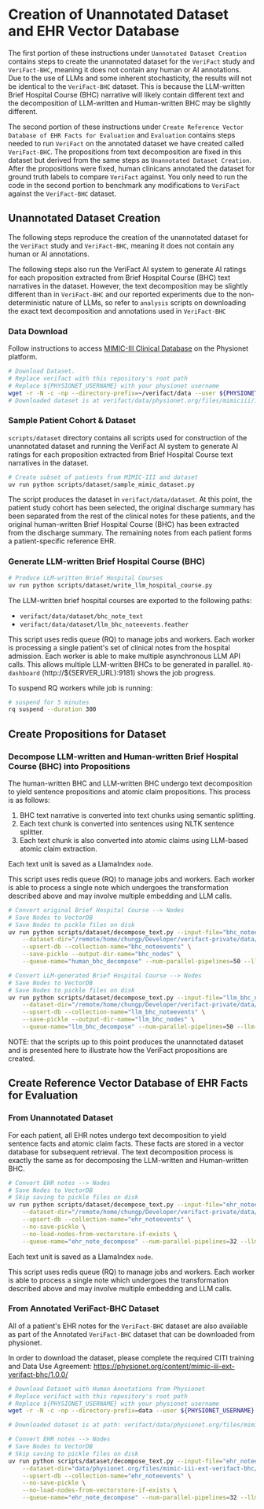 # Creation of Unannotated Dataset and EHR Vector Database

The first portion of these instructions under `Uannotated Dataset Creation` contains steps to create the unannotated dataset for the `VeriFact` study and `VeriFact-BHC`, meaning it does not contain any human or AI annotations. Due to the use of LLMs and some inherent stochasticity, the results will not be identical to the `VeriFact-BHC` dataset. This is because the LLM-written Brief Hospital Course (BHC) narrative will likely contain different text and the decomposition of LLM-written and Human-written BHC may be slightly different.

The second portion of these instructions under `Create Reference Vector Database of EHR Facts for Evaluation` and `Evaluation` contains steps needed to run `VeriFact` on the annotated dataset we have created called `VeriFact-BHC`. The propositions from text decomposition are fixed in this dataset but derived from the same steps as `Unannotated Dataset Creation`. After the propositions were fixed, human clinicans annotated the dataset for ground truth labels to compare `VeriFact` against. You only need to run the code in the second portion to benchmark any modifications to `VeriFact` against the `VeriFact-BHC` dataset.

## Unannotated Dataset Creation

The following steps reproduce the creation of the unannotated dataset for the `VeriFact` study and `VeriFact-BHC`, meaning it does not contain any human or AI annotations.

The following steps also run the VeriFact AI system to generate AI ratings for each proposition extracted from Brief Hospital Course (BHC) text narratives in the dataset. However, the text decomposition may be slightly different than in `VeriFact-BHC` and our reported experiments due to the non-deterministic nature of LLMs, so refer to `analysis` scripts on downloading the exact text decomposition and annotations used in `VeriFact-BHC`

### Data Download

Follow instructions to access [MIMIC-III Clinical Database](https://physionet.org/content/mimiciii/1.4/) on the Physionet platform.

```sh
# Download Dataset. 
# Replace verifact with this repository's root path
# Replace ${PHYSIONET_USERNAME} with your physionet username
wget -r -N -c -np --directory-prefix=~/verifact/data --user ${PHYSIONET_USERNAME} --ask-password https://physionet.org/files/mimiciii/1.4/
# Downloaded dataset is at verifact/data/physionet.org/files/mimiciii/1.4/
```

### Sample Patient Cohort & Dataset

`scripts/dataset` directory contains all scripts used for construction of the unannotated dataset and running the VeriFact AI system to generate AI ratings for each proposition extracted from Brief Hospital Course text narratives in the dataset.

```sh
# Create subset of patients from MIMIC-III and dataset
uv run python scripts/dataset/sample_mimic_dataset.py
```

The script produces the dataset in `verifact/data/dataset`. At this point, the patient study cohort has been selected, the original discharge summary has been separated from the rest of the clinical notes for these patients, and the original human-written Brief Hospital Course (BHC) has been extracted from the discharge summary. The remaining notes from each patient forms a patient-specific reference EHR.

### Generate LLM-written Brief Hospital Course (BHC)

```sh
# Produce LLM-written Brief Hospital Courses
uv run python scripts/dataset/write_llm_hospital_course.py
```

The LLM-written brief hospital courses are exported to the following paths:

* `verifact/data/dataset/bhc_note_text`
* `verifact/data/dataset/llm_bhc_noteevents.feather`

This script uses redis queue (RQ) to manage jobs and workers. Each worker is processing a single patient's set of clinical notes from the hospital admission. Each worker is able to make multiple asynchronous LLM API calls. This allows multiple LLM-written BHCs to be generated in parallel. `RQ-dashboard` (http://${SERVER_URL}:9181) shows the job progress.

To suspend RQ workers while job is running:

```sh
# suspend for 5 minutes
rq suspend --duration 300
```

## Create Propositions for Dataset

### Decompose LLM-written and Human-written Brief Hospital Course (BHC) into Propositions

The human-written BHC and LLM-written BHC undergo text decomposition to yield sentence propositions and atomic claim propositions. This process is as follows:

1. BHC text narrative is converted into text chunks using semantic splitting.
2. Each text chunk is converted into sentences using NLTK sentence splitter.
3. Each text chunk is also converted into atomic claims using LLM-based atomic claim extraction.

Each text unit is saved as a LlamaIndex `node`.

This script uses redis queue (RQ) to manage jobs and workers. Each worker is able to process a single note which undergoes the transformation described above and may involve multiple embedding and LLM calls.

```sh
# Convert original Brief Hospital Course --> Nodes 
# Save Nodes to VectorDB
# Save Nodes to pickle files on disk
uv run python scripts/dataset/decompose_text.py --input-file="bhc_noteevents.feather" \
    --dataset-dir="/remote/home/chungp/Developer/verifact-private/data/dataset" \
    --upsert-db --collection-name="bhc_noteevents" \
    --save-pickle --output-dir-name="bhc_nodes" \
    --queue-name="human_bhc_decompose" --num-parallel-pipelines=50 --llm-n-jobs=32

# Convert LLM-generated Brief Hospital Course --> Nodes 
# Save Nodes to VectorDB
# Save Nodes to pickle files on disk
uv run python scripts/dataset/decompose_text.py --input-file="llm_bhc_noteevents.feather" \
    --dataset-dir="/remote/home/chungp/Developer/verifact-private/data/dataset" \
    --upsert-db --collection-name="llm_bhc_noteevents" \
    --save-pickle --output-dir-name="llm_bhc_nodes" \
    --queue-name="llm_bhc_decompose" --num-parallel-pipelines=50 --llm-n-jobs=32
```

NOTE: that the scripts up to this point produces the unannotated dataset and is presented here to illustrate how the VeriFact propositions are created.

## Create Reference Vector Database of EHR Facts for Evaluation

### From Unannotated Dataset

For each patient, all EHR notes undergo text decomposition to yield sentence facts and atomic claim facts. These facts are stored in a vector database for subsequent retrieval. The text decomposition process is exactly the same as for decomposing the LLM-written and Human-written BHC.

```sh
# Convert EHR notes --> Nodes
# Save Nodes to VectorDB
# Skip saving to pickle files on disk
uv run python scripts/dataset/decompose_text.py --input-file="ehr_noteevents.feather" \
    --dataset-dir="/remote/home/chungp/Developer/verifact-private/data/dataset" \
    --upsert-db --collection-name="ehr_noteevents" \
    --no-save-pickle \
    --no-load-nodes-from-vectorstore-if-exists \
    --queue-name="ehr_note_decompose" --num-parallel-pipelines=32 --llm-n-jobs=16
```

Each text unit is saved as a LlamaIndex `node`.

This script uses redis queue (RQ) to manage jobs and workers. Each worker is able to process a single note which undergoes the transformation described above and may involve multiple embedding and LLM calls.

### From Annotated VeriFact-BHC Dataset

All of a patient's EHR notes for the `VeriFact-BHC` dataset are also available as part of the Annotated `VeriFact-BHC` dataset that can be downloaded from physionet.

In order to download the dataset, please complete the required CITI training and Data Use Agreement: <https://physionet.org/content/mimic-iii-ext-verifact-bhc/1.0.0/>

```sh
# Download Dataset with Human Annotations from Physionet
# Replace verifact with this repository's root path
# Replace ${PHYSIONET_USERNAME} with your physionet username
wget -r -N -c -np --directory-prefix=data --user ${PHYSIONET_USERNAME} --ask-password https://physionet.org/files/mimic-iii-ext-verifact-bhc/1.0.0/

# Downloaded dataset is at path: verifact/data/physionet.org/files/mimic-iii-ext-verifact-bhc/1.0.0/

# Convert EHR notes --> Nodes
# Save Nodes to VectorDB
# Skip saving to pickle files on disk
uv run python scripts/dataset/decompose_text.py --input-file="ehr_noteevents.csv.gz" \
    --dataset-dir="data/physionet.org/files/mimic-iii-ext-verifact-bhc/1.0.0/reference_ehr" \
    --upsert-db --collection-name="ehr_noteevents" \
    --no-save-pickle \
    --no-load-nodes-from-vectorstore-if-exists \
    --queue-name="ehr_note_decompose" --num-parallel-pipelines=32 --llm-n-jobs=16
```
